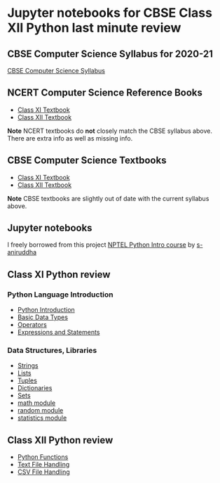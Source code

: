 # Jupyter notebooks for CBSE Class XII Python last minute review

## CBSE Computer Science Syllabus for 2020-21

[CBSE Computer Science Syllabus](http://cbseacademic.nic.in/web_material/CurriculumMain21/revisedsyllabi/SrSecondary/REVISEDComputer_Science_Sr.Sec_2020-21.pdf)

## NCERT Computer Science Reference Books

* [Class XI Textbook](https://ncert.nic.in/textbook.php?kecs1=0-11)
* [Class XII Textbook](https://ncert.nic.in/textbook.php?lecs1=0-13)

**Note** NCERT textbooks do **not** closely match the CBSE syllabus above. There are extra info as well as missing info.


## CBSE Computer Science Textbooks

* [Class XI Textbook](http://cbseacademic.nic.in/web_material/doc/cs/1_Computer-Science-Python-Book-Class-XI.pdf)
* [Class XII Textbook](http://cbseacademic.nic.in/web_material/doc/cs/2_Computer_Science_Python_ClassXII.pdf)

**Note** CBSE textbooks are slightly out of date with the current syllabus above.


## Jupyter notebooks

I freely borrowed from this project [NPTEL Python Intro course](https://github.com/s-aniruddha/Programming-Data-Structures-and-Algorithms-Using-Python-NPTEL)
by [s-aniruddha](https://github.com/s-aniruddha)

## Class XI Python review

### Python Language Introduction

* [Python Introduction](python_introduction.ipynb)
* [Basic Data Types](basic_data_types.ipynb)
* [Operators](operators.ipynb)
* [Expressions and Statements](expressions_and_statements.ipynb)

### Data Structures, Libraries

* [Strings](string.ipynb)
* [Lists](list.ipynb)
* [Tuples](tuple.ipynb)
* [Dictionaries](dictionary.ipynb)
* [Sets](set.ipynb)
* [math module](math_module.ipynb)
* [random module](random_module.ipynb)
* [statistics module](statistics_module.ipynb)

## Class XII Python review

* [Python Functions](functions.ipynb)
* [Text File Handling](text_file_handling.ipynb)
* [CSV File Handling](csv_file_handling.ipynb)
